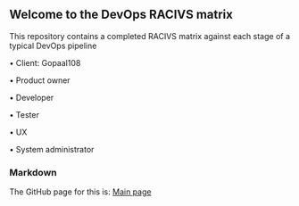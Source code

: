 ## Welcome to the DevOps RACIVS matrix

This repository contains a completed RACIVS matrix against each stage of a typical DevOps pipeline 

• Client:         Gopaal108

• Product owner

• Developer

• Tester

• UX

• System administrator

### Markdown

The GitHub page for this is: [Main page](https://lyitcomputing.github.io/DevOps-RACVIS/)  
